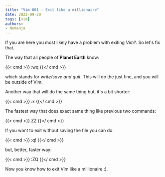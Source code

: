 ```yaml
---
title: "Vim 001 - Exit like a millionaire"
date: 2022-09-20
tags: [vim]
authors:
- Nemanja
---
```


If you are here you most likely have a problem with exiting *Vim*?.
So let's fix that.

The way that all people of **Planet Earth** know:

{{< cmd >}}
:wq
{{</ cmd >}}

which stands for *write/save and quit*. This will do the just fine, and you will be outside of Vim.

Another way that will do the same thing but, it's a bit shorter: 

{{< cmd >}}
:x
{{</ cmd >}}

The fastest way that does exact same thing like previous two commands:

{{< cmd >}}
ZZ
{{</ cmd >}}

If you want to exit without saving the file you can do:

{{< cmd >}}
:q!
{{</ cmd >}}

but, better, faster way:

{{< cmd >}}
:ZQ
{{</ cmd >}}

Now you know how to exit Vim like a millionaire :).